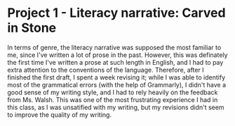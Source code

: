 # Project 1 - Literacy narrative: Carved in Stone

In terms of genre, the literacy narrative was supposed the most familiar to me, since I've written a lot of prose in the past.
However, this was definately the first time I've written a prose at such length in English, and I had to pay extra attention to the conventions of the language.
Therefore, after I finished the first draft, I spent a week revising it; while I was able to identify most of the grammatical errors (with the help of Grammarly), I didn't have a good sense of my writing style, and I had to rely heavily on the feedback from Ms. Walsh.
This was one of the most frustrating experience I had in this class, as I was unsatified with my writing, but my revisions didn't seem to improve the quality of my writing.
